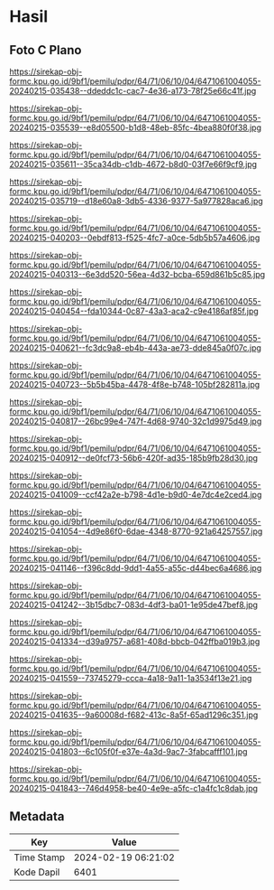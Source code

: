 # Hasil

## Foto C Plano

https://sirekap-obj-formc.kpu.go.id/9bf1/pemilu/pdpr/64/71/06/10/04/6471061004055-20240215-035438--ddeddc1c-cac7-4e36-a173-78f25e66c41f.jpg

https://sirekap-obj-formc.kpu.go.id/9bf1/pemilu/pdpr/64/71/06/10/04/6471061004055-20240215-035539--e8d05500-b1d8-48eb-85fc-4bea880f0f38.jpg

https://sirekap-obj-formc.kpu.go.id/9bf1/pemilu/pdpr/64/71/06/10/04/6471061004055-20240215-035611--35ca34db-c1db-4672-b8d0-03f7e66f9cf9.jpg

https://sirekap-obj-formc.kpu.go.id/9bf1/pemilu/pdpr/64/71/06/10/04/6471061004055-20240215-035719--d18e60a8-3db5-4336-9377-5a977828aca6.jpg

https://sirekap-obj-formc.kpu.go.id/9bf1/pemilu/pdpr/64/71/06/10/04/6471061004055-20240215-040203--0ebdf813-f525-4fc7-a0ce-5db5b57a4606.jpg

https://sirekap-obj-formc.kpu.go.id/9bf1/pemilu/pdpr/64/71/06/10/04/6471061004055-20240215-040313--6e3dd520-56ea-4d32-bcba-659d861b5c85.jpg

https://sirekap-obj-formc.kpu.go.id/9bf1/pemilu/pdpr/64/71/06/10/04/6471061004055-20240215-040454--fda10344-0c87-43a3-aca2-c9e4186af85f.jpg

https://sirekap-obj-formc.kpu.go.id/9bf1/pemilu/pdpr/64/71/06/10/04/6471061004055-20240215-040621--fc3dc9a8-eb4b-443a-ae73-dde845a0f07c.jpg

https://sirekap-obj-formc.kpu.go.id/9bf1/pemilu/pdpr/64/71/06/10/04/6471061004055-20240215-040723--5b5b45ba-4478-4f8e-b748-105bf282811a.jpg

https://sirekap-obj-formc.kpu.go.id/9bf1/pemilu/pdpr/64/71/06/10/04/6471061004055-20240215-040817--26bc99e4-747f-4d68-9740-32c1d9975d49.jpg

https://sirekap-obj-formc.kpu.go.id/9bf1/pemilu/pdpr/64/71/06/10/04/6471061004055-20240215-040912--de0fcf73-56b6-420f-ad35-185b9fb28d30.jpg

https://sirekap-obj-formc.kpu.go.id/9bf1/pemilu/pdpr/64/71/06/10/04/6471061004055-20240215-041009--ccf42a2e-b798-4d1e-b9d0-4e7dc4e2ced4.jpg

https://sirekap-obj-formc.kpu.go.id/9bf1/pemilu/pdpr/64/71/06/10/04/6471061004055-20240215-041054--4d9e86f0-6dae-4348-8770-921a64257557.jpg

https://sirekap-obj-formc.kpu.go.id/9bf1/pemilu/pdpr/64/71/06/10/04/6471061004055-20240215-041146--f396c8dd-9dd1-4a55-a55c-d44bec6a4686.jpg

https://sirekap-obj-formc.kpu.go.id/9bf1/pemilu/pdpr/64/71/06/10/04/6471061004055-20240215-041242--3b15dbc7-083d-4df3-ba01-1e95de47bef8.jpg

https://sirekap-obj-formc.kpu.go.id/9bf1/pemilu/pdpr/64/71/06/10/04/6471061004055-20240215-041334--d39a9757-a681-408d-bbcb-042ffba019b3.jpg

https://sirekap-obj-formc.kpu.go.id/9bf1/pemilu/pdpr/64/71/06/10/04/6471061004055-20240215-041559--73745279-ccca-4a18-9a11-1a3534f13e21.jpg

https://sirekap-obj-formc.kpu.go.id/9bf1/pemilu/pdpr/64/71/06/10/04/6471061004055-20240215-041635--9a60008d-f682-413c-8a5f-65ad1296c351.jpg

https://sirekap-obj-formc.kpu.go.id/9bf1/pemilu/pdpr/64/71/06/10/04/6471061004055-20240215-041803--6c105f0f-e37e-4a3d-9ac7-3fabcafff101.jpg

https://sirekap-obj-formc.kpu.go.id/9bf1/pemilu/pdpr/64/71/06/10/04/6471061004055-20240215-041843--746d4958-be40-4e9e-a5fc-c1a4fc1c8dab.jpg


## Metadata

| Key        | Value               |
| ---------- | ------------------- |
| Time Stamp | 2024-02-19 06:21:02 |
| Kode Dapil | 6401                |



